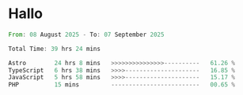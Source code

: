 # Hallo
<!--START_SECTION:waka-->

```rust
From: 08 August 2025 - To: 07 September 2025

Total Time: 39 hrs 24 mins

Astro        24 hrs 8 mins   >>>>>>>>>>>>>>>----------   61.26 %
TypeScript   6 hrs 38 mins   >>>>---------------------   16.85 %
JavaScript   5 hrs 58 mins   >>>>---------------------   15.17 %
PHP          15 mins         -------------------------   00.65 %
```

<!--END_SECTION:waka-->
